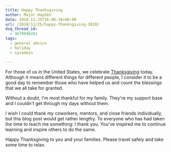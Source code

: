 ```yaml
---
title: Happy Thanksgiving
author: Major Hayden
date: 2010-11-25T16:00:18+00:00
url: /2010/11/25/happy-thanksgiving-2010/
dsq_thread_id:
  - 3678946261
tags:
  - general advice
  - holiday
  - sysadmin

---
```

For those of us in the United States, we celebrate [Thanksgiving][1] today. Although it means different things for different people, I consider it to be a good day to remember those who have helped us and count the blessings that we all take for granted.

Without a doubt, I'm most thankful for my family. They're my support base and I couldn't get through my days without them.

I wish I could thank my coworkers, mentors, and close friends individually, but this blog post would get rather lengthy. To everyone who has had taken the time to teach me something: I thank you. You've inspired me to continue learning and inspire others to do the same.

Happy Thanksgiving to you and your families. Please travel safely and take some time to relax.

 [1]: http://en.wikipedia.org/wiki/Thanksgiving
